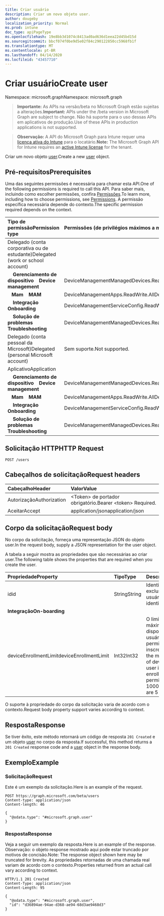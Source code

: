 ```yaml
---
title: Criar usuário
description: Criar um novo objeto user.
author: dougeby
localization_priority: Normal
ms.prod: intune
doc_type: apiPageType
ms.openlocfilehash: 19e8bb3d1074c8413ad0ad636d1eea22d45bd15d
ms.sourcegitcommit: bbcf074f0be9d5e02f84c290122850cc5968fb1f
ms.translationtype: MT
ms.contentlocale: pt-BR
ms.lasthandoff: 04/14/2020
ms.locfileid: "43457710"
---
```

# <a name="create-user"></a><span data-ttu-id="11dfe-103">Criar usuário</span><span class="sxs-lookup"><span data-stu-id="11dfe-103">Create user</span></span>

<span data-ttu-id="11dfe-104">Namespace: microsoft.graph</span><span class="sxs-lookup"><span data-stu-id="11dfe-104">Namespace: microsoft.graph</span></span>

> <span data-ttu-id="11dfe-105">**Importante:** As APIs na versão/beta no Microsoft Graph estão sujeitas a alterações.</span><span class="sxs-lookup"><span data-stu-id="11dfe-105">**Important:** APIs under the /beta version in Microsoft Graph are subject to change.</span></span> <span data-ttu-id="11dfe-106">Não há suporte para o uso dessas APIs em aplicativos de produção.</span><span class="sxs-lookup"><span data-stu-id="11dfe-106">Use of these APIs in production applications is not supported.</span></span>

> <span data-ttu-id="11dfe-107">**Observação:** A API do Microsoft Graph para Intune requer uma [licença ativa do Intune](https://go.microsoft.com/fwlink/?linkid=839381) para o locatário.</span><span class="sxs-lookup"><span data-stu-id="11dfe-107">**Note:** The Microsoft Graph API for Intune requires an [active Intune license](https://go.microsoft.com/fwlink/?linkid=839381) for the tenant.</span></span>

<span data-ttu-id="11dfe-108">Criar um novo objeto [user](../resources/intune-shared-user.md).</span><span class="sxs-lookup"><span data-stu-id="11dfe-108">Create a new [user](../resources/intune-shared-user.md) object.</span></span>

## <a name="prerequisites"></a><span data-ttu-id="11dfe-109">Pré-requisitos</span><span class="sxs-lookup"><span data-stu-id="11dfe-109">Prerequisites</span></span>

<span data-ttu-id="11dfe-110">Uma das seguintes permissões é necessária para chamar esta API.</span><span class="sxs-lookup"><span data-stu-id="11dfe-110">One of the following permissions is required to call this API.</span></span> <span data-ttu-id="11dfe-111">Para saber mais, incluindo como escolher permissões, confira [Permissões](/graph/permissions-reference).</span><span class="sxs-lookup"><span data-stu-id="11dfe-111">To learn more, including how to choose permissions, see [Permissions](/graph/permissions-reference).</span></span>  <span data-ttu-id="11dfe-112">A permissão específica necessária depende do contexto.</span><span class="sxs-lookup"><span data-stu-id="11dfe-112">The specific permission required depends on the context.</span></span>

|<span data-ttu-id="11dfe-113">Tipo de permissão</span><span class="sxs-lookup"><span data-stu-id="11dfe-113">Permission type</span></span>|<span data-ttu-id="11dfe-114">Permissões (de privilégios máximos a mínimos)</span><span class="sxs-lookup"><span data-stu-id="11dfe-114">Permissions (from most to least privileged)</span></span>|
|:---|:---|
|<span data-ttu-id="11dfe-115">Delegado (conta corporativa ou de estudante)</span><span class="sxs-lookup"><span data-stu-id="11dfe-115">Delegated (work or school account)</span></span>||
| <span data-ttu-id="11dfe-116">&nbsp; &nbsp; **Gerenciamento de dispositivo**</span><span class="sxs-lookup"><span data-stu-id="11dfe-116">&nbsp; &nbsp; **Device management**</span></span> | <span data-ttu-id="11dfe-117">DeviceManagementManagedDevices.ReadWrite.All</span><span class="sxs-lookup"><span data-stu-id="11dfe-117">DeviceManagementManagedDevices.ReadWrite.All</span></span>|
| <span data-ttu-id="11dfe-118">&nbsp;&nbsp; **Mam**</span><span class="sxs-lookup"><span data-stu-id="11dfe-118">&nbsp; &nbsp; **MAM**</span></span> | <span data-ttu-id="11dfe-119">DeviceManagementApps.ReadWrite.All</span><span class="sxs-lookup"><span data-stu-id="11dfe-119">DeviceManagementApps.ReadWrite.All</span></span>|
| <span data-ttu-id="11dfe-120">&nbsp; &nbsp; **Integração**</span><span class="sxs-lookup"><span data-stu-id="11dfe-120">&nbsp; &nbsp; **Onboarding**</span></span> | <span data-ttu-id="11dfe-121">DeviceManagementServiceConfig.ReadWrite.All</span><span class="sxs-lookup"><span data-stu-id="11dfe-121">DeviceManagementServiceConfig.ReadWrite.All</span></span>|
| <span data-ttu-id="11dfe-122">&nbsp; &nbsp; **Solução de problemas**</span><span class="sxs-lookup"><span data-stu-id="11dfe-122">&nbsp; &nbsp; **Troubleshooting**</span></span> | <span data-ttu-id="11dfe-123">DeviceManagementManagedDevices.ReadWrite.All</span><span class="sxs-lookup"><span data-stu-id="11dfe-123">DeviceManagementManagedDevices.ReadWrite.All</span></span>|
|<span data-ttu-id="11dfe-124">Delegado (conta pessoal da Microsoft)</span><span class="sxs-lookup"><span data-stu-id="11dfe-124">Delegated (personal Microsoft account)</span></span>|<span data-ttu-id="11dfe-125">Sem suporte.</span><span class="sxs-lookup"><span data-stu-id="11dfe-125">Not supported.</span></span>|
|<span data-ttu-id="11dfe-126">Aplicativo</span><span class="sxs-lookup"><span data-stu-id="11dfe-126">Application</span></span>||
| <span data-ttu-id="11dfe-127">&nbsp; &nbsp; **Gerenciamento de dispositivo**</span><span class="sxs-lookup"><span data-stu-id="11dfe-127">&nbsp; &nbsp; **Device management**</span></span> | <span data-ttu-id="11dfe-128">DeviceManagementManagedDevices.ReadWrite.All</span><span class="sxs-lookup"><span data-stu-id="11dfe-128">DeviceManagementManagedDevices.ReadWrite.All</span></span>|
| <span data-ttu-id="11dfe-129">&nbsp;&nbsp; **Mam**</span><span class="sxs-lookup"><span data-stu-id="11dfe-129">&nbsp; &nbsp; **MAM**</span></span> | <span data-ttu-id="11dfe-130">DeviceManagementApps.ReadWrite.All</span><span class="sxs-lookup"><span data-stu-id="11dfe-130">DeviceManagementApps.ReadWrite.All</span></span>|
| <span data-ttu-id="11dfe-131">&nbsp; &nbsp; **Integração**</span><span class="sxs-lookup"><span data-stu-id="11dfe-131">&nbsp; &nbsp; **Onboarding**</span></span> | <span data-ttu-id="11dfe-132">DeviceManagementServiceConfig.ReadWrite.All</span><span class="sxs-lookup"><span data-stu-id="11dfe-132">DeviceManagementServiceConfig.ReadWrite.All</span></span>|
| <span data-ttu-id="11dfe-133">&nbsp; &nbsp; **Solução de problemas**</span><span class="sxs-lookup"><span data-stu-id="11dfe-133">&nbsp; &nbsp; **Troubleshooting**</span></span> | <span data-ttu-id="11dfe-134">DeviceManagementManagedDevices.ReadWrite.All</span><span class="sxs-lookup"><span data-stu-id="11dfe-134">DeviceManagementManagedDevices.ReadWrite.All</span></span>|

## <a name="http-request"></a><span data-ttu-id="11dfe-135">Solicitação HTTP</span><span class="sxs-lookup"><span data-stu-id="11dfe-135">HTTP Request</span></span>

<!-- {
  "blockType": "ignored"
}
-->
``` http
POST /users
```

## <a name="request-headers"></a><span data-ttu-id="11dfe-136">Cabeçalhos de solicitação</span><span class="sxs-lookup"><span data-stu-id="11dfe-136">Request headers</span></span>

|<span data-ttu-id="11dfe-137">Cabeçalho</span><span class="sxs-lookup"><span data-stu-id="11dfe-137">Header</span></span>|<span data-ttu-id="11dfe-138">Valor</span><span class="sxs-lookup"><span data-stu-id="11dfe-138">Value</span></span>|
|:---|:---|
|<span data-ttu-id="11dfe-139">Autorização</span><span class="sxs-lookup"><span data-stu-id="11dfe-139">Authorization</span></span>|<span data-ttu-id="11dfe-140">&lt;Token&gt; de portador obrigatório.</span><span class="sxs-lookup"><span data-stu-id="11dfe-140">Bearer &lt;token&gt; Required.</span></span>|
|<span data-ttu-id="11dfe-141">Aceitar</span><span class="sxs-lookup"><span data-stu-id="11dfe-141">Accept</span></span>|<span data-ttu-id="11dfe-142">application/json</span><span class="sxs-lookup"><span data-stu-id="11dfe-142">application/json</span></span>|

## <a name="request-body"></a><span data-ttu-id="11dfe-143">Corpo da solicitação</span><span class="sxs-lookup"><span data-stu-id="11dfe-143">Request body</span></span>

<span data-ttu-id="11dfe-144">No corpo da solicitação, forneça uma representação JSON do objeto user.</span><span class="sxs-lookup"><span data-stu-id="11dfe-144">In the request body, supply a JSON representation for the user object.</span></span>

<span data-ttu-id="11dfe-145">A tabela a seguir mostra as propriedades que são necessárias ao criar user.</span><span class="sxs-lookup"><span data-stu-id="11dfe-145">The following table shows the properties that are required when you create the user.</span></span>

|<span data-ttu-id="11dfe-146">Propriedade</span><span class="sxs-lookup"><span data-stu-id="11dfe-146">Property</span></span>|<span data-ttu-id="11dfe-147">Tipo</span><span class="sxs-lookup"><span data-stu-id="11dfe-147">Type</span></span>|<span data-ttu-id="11dfe-148">Descrição</span><span class="sxs-lookup"><span data-stu-id="11dfe-148">Description</span></span>|
|:---|:---|:---|
|<span data-ttu-id="11dfe-149">id</span><span class="sxs-lookup"><span data-stu-id="11dfe-149">id</span></span>|<span data-ttu-id="11dfe-150">String</span><span class="sxs-lookup"><span data-stu-id="11dfe-150">String</span></span>|<span data-ttu-id="11dfe-151">Identificador exclusivo do usuário.</span><span class="sxs-lookup"><span data-stu-id="11dfe-151">Unique identifier of the user.</span></span>|
|<span data-ttu-id="11dfe-152">**Integração**</span><span class="sxs-lookup"><span data-stu-id="11dfe-152">**On-boarding**</span></span>||
|<span data-ttu-id="11dfe-153">deviceEnrollmentLimit</span><span class="sxs-lookup"><span data-stu-id="11dfe-153">deviceEnrollmentLimit</span></span>|<span data-ttu-id="11dfe-154">Int32</span><span class="sxs-lookup"><span data-stu-id="11dfe-154">Int32</span></span>|<span data-ttu-id="11dfe-155">O limite do número máximo de dispositivos que o usuário tem permissão para inscrever.</span><span class="sxs-lookup"><span data-stu-id="11dfe-155">The limit on the maximum number of devices that the user is permitted to enroll.</span></span> <span data-ttu-id="11dfe-156">Os valores permitidos vão de 5 a 1000.</span><span class="sxs-lookup"><span data-stu-id="11dfe-156">Allowed values are 5 or 1000.</span></span>|

<span data-ttu-id="11dfe-157">O suporte à propriedade do corpo da solicitação varia de acordo com o contexto.</span><span class="sxs-lookup"><span data-stu-id="11dfe-157">Request body property support varies according to context.</span></span>

## <a name="response"></a><span data-ttu-id="11dfe-158">Resposta</span><span class="sxs-lookup"><span data-stu-id="11dfe-158">Response</span></span>

<span data-ttu-id="11dfe-159">Se tiver êxito, este método retornará um código de resposta `201 Created` e um objeto [user](../resources/intune-shared-user.md) no corpo da resposta.</span><span class="sxs-lookup"><span data-stu-id="11dfe-159">If successful, this method returns a `201 Created` response code and a [user](../resources/intune-shared-user.md) object in the response body.</span></span>

## <a name="example"></a><span data-ttu-id="11dfe-160">Exemplo</span><span class="sxs-lookup"><span data-stu-id="11dfe-160">Example</span></span>

### <a name="request"></a><span data-ttu-id="11dfe-161">Solicitação</span><span class="sxs-lookup"><span data-stu-id="11dfe-161">Request</span></span>

<span data-ttu-id="11dfe-162">Este é um exemplo da solicitação.</span><span class="sxs-lookup"><span data-stu-id="11dfe-162">Here is an example of the request.</span></span>

``` http
POST https://graph.microsoft.com/beta/users
Content-type: application/json
Content-length: 46

{
  "@odata.type": "#microsoft.graph.user"
}
```

### <a name="response"></a><span data-ttu-id="11dfe-163">Resposta</span><span class="sxs-lookup"><span data-stu-id="11dfe-163">Response</span></span>

<span data-ttu-id="11dfe-164">Veja a seguir um exemplo da resposta.</span><span class="sxs-lookup"><span data-stu-id="11dfe-164">Here is an example of the response.</span></span> <span data-ttu-id="11dfe-165">Observação: o objeto response mostrado aqui pode estar truncado por motivos de concisão.</span><span class="sxs-lookup"><span data-stu-id="11dfe-165">Note: The response object shown here may be truncated for brevity.</span></span> <span data-ttu-id="11dfe-166">As propriedades retornadas de uma chamada real variam de acordo com o contexto.</span><span class="sxs-lookup"><span data-stu-id="11dfe-166">Properties returned from an actual call vary according to context.</span></span>

``` http
HTTP/1.1 201 Created
Content-Type: application/json
Content-Length: 95

{
  "@odata.type": "#microsoft.graph.user",
  "id": "d36894ae-94ae-d368-ae94-68d3ae9468d3"
}
```









